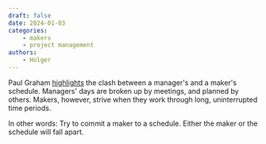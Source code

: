```yaml
---
draft: false
date: 2024-01-03
categories:
    - makers
    - project management
authors:
    - Holger
---
```


Paul Graham [highlights](https://paulgraham.com/makersschedule.html) the clash between a manager's and a maker's schedule. Managers' days are broken up by meetings, and planned by others. Makers, however, strive when they work through long, uninterrupted time periods.

In other words: Try to commit a maker to a schedule. Either the maker or the schedule will fall apart.